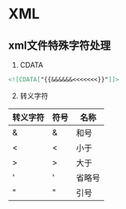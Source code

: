# XML

## xml文件特殊字符处理

1. CDATA

```xml
<![CDATA["{{&&&&&&<<<<<<<}}"]]>
```

2. 转义字符

| 转义字符 | 符号 | 名称 |
| --- | --- | --- |
| &amp;	  | &	| 和号 |
| &lt;	  | <	| 小于 |
| &gt;	  | >	| 大于 |
| &apos;  | '	| 省略号 |
| &quot;  | "	| 引号 |